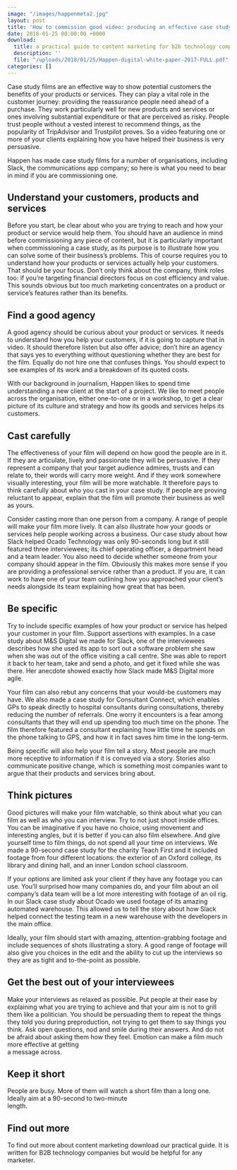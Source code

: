 ```yaml
---
image: "/images/happenmeta2.jpg"
layout: post
title: 'How to commission good video: producing an effective case study'
date: 2018-01-25 00:00:00 +0000
download:
  title: a practical guide to content marketing for b2b technology companies
  description: ''
  file: "/uploads/2018/01/25/Happen-digital-white-paper-2017-FULL.pdf"
categories: []
---
```

Case study films are an effective way to show potential customers the benefits of your products or services. They can play a vital role in the customer journey: providing the reassurance people need ahead of a purchase. They work particularly well for new products and services or ones involving substantial expenditure or that are perceived as risky. People trust people without a vested interest to recommend things, as the popularity of TripAdvisor and Trustpilot proves. So a video featuring one or more of your clients explaining how you have helped their business is very persuasive.

Happen has made case study films for a number of organisations, including Slack, the communications app company; so here is what you need to bear in mind if you are commissioning one.

<h2>Understand your customers, products and services</h2>

Before you start, be clear about who you are trying to reach and how your product or service would help them. You should have an audience in mind before commissioning any piece of content, but it is particularly important when commissioning a case study, as its purpose is to illustrate how you can solve some of their business’s problems. This of course requires you to understand how your products or services actually help your customers. That should be your focus. Don’t only think about the company, think roles too: if you’re targeting financial directors focus on cost efficiency and value. This sounds obvious but too much marketing concentrates on a product or service’s features rather than its benefits.

<h2>Find a good agency</h2>

A good agency should be curious about your product or services. It needs to understand how you help your customers, if it is going to capture that in video. It should therefore listen but also offer advice; don’t hire an agency that says yes to everything without questioning whether they are best for the film. Equally do not hire one that confuses things. You should expect to see examples of its work and a breakdown of its quoted costs.

With our background in journalism, Happen likes to spend time understanding a new client at the start of a project. We like to meet people across the organisation, either one-to-one or in a workshop, to get a clear picture of its culture and strategy and how its goods and services helps its customers.

<h2>Cast carefully</h2>

The effectiveness of your film will depend on how good the people are in it. If they are articulate, lively and passionate they will be persuasive. If they represent a company that your target audience admires, trusts and can relate to, their words will carry more weight. And if they work somewhere visually interesting, your film will be more watchable. It therefore pays to think carefully about who you cast in your case study. If people are proving reluctant to appear, explain that the film will promote their business as well as yours.

Consider casting more than one person from a company. A range of people will make your film more lively. It can also illustrate how your goods or services help people working across a business. Our case study about how Slack helped Ocado Technology was only 90-seconds long but it still featured three interviewees; its chief operating officer, a department head and a team leader. You also need to decide whether someone from your company should appear in the film. Obviously this makes more sense if you are providing a professional service rather than a product. If you are, it can work to have one of your team outlining how you approached your client’s needs alongside its team explaining how great that has been.

<h2>Be specific</h2>

Try to include specific examples of how your product or service has helped your customer in your film. Support assertions with examples. In a case study about M&S Digital we made for Slack, one of the interviewees describes how she used its app to sort out a software problem she saw when she was out of the office visiting a call centre. She was able to report it back to her team, take and send a photo, and get it fixed while she was there. Her anecdote showed exactly how Slack made M&S Digital more agile.

Your film can also rebut any concerns that your would-be customers may have. We also made a case study for Consultant Connect, which enables GPs to speak directly to hospital consultants during consultations, thereby reducing the number of referrals. One worry it encounters is a fear among consultants that they will end up spending too much time on the phone. The film therefore featured a consultant explaining how little time he spends on the phone talking to GPS, and how it in fact saves him time in the long-term.

Being specific will also help your film tell a story. Most people are much more receptive to information if it is conveyed via a story. Stories also communicate positive change, which is something most companies want to argue that their products and services bring about.

<h2>Think pictures</h2>

Good pictures will make your film watchable, so think about what you can film as well as who you can interview. Try to not just shoot inside offices. You can be imaginative if you have no choice, using movement and interesting angles, but it is better if you can also film elsewhere. And give yourself time to film things, do not spend all your time on interviews. We made a 90-second case study for the charity Teach First and it included footage from four different locations: the exterior of an Oxford college, its library and dining hall, and an inner London school classroom.

If your options are limited ask your client if they have any footage you can use. You’ll surprised how many companies do, and your film about an oil company’s data team will be a lot more interesting with footage of an oil rig. In our Slack case study about Ocado we used footage of its amazing automated warehouse. This allowed us to tell the story about how Slack helped connect the testing team in a new warehouse with the developers in the main office.

Ideally, your film should start with amazing, attention-grabbing footage and include sequences of shots illustrating a story. A good range of footage will also give you choices in the edit and the ability to cut up the interviews so they are as tight and to-the-point as possible.

<h2>Get the best out of your interviewees</h2>

Make your interviews as relaxed as possible. Put people at their ease by explaining what you are trying to achieve and that your aim is not to grill them like a politician. You should be persuading them to repeat the things they told you during preproduction, not trying to get them to say things you think. Ask open questions, nod and smile during their answers. And do not be afraid about asking them how they feel. Emotion can make a film much more effective at getting  
a message across.

<h2>Keep it short</h2>

People are busy. More of them will watch a short film than a long one. Ideally aim at a 90-­second to two-minute  
length.

<h2>Find out more</h2>

To find out more about content marketing download our practical guide. It is written for B2B technology companies but would be helpful for any marketer.